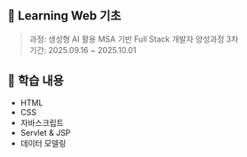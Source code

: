 ## 📖 Learning Web 기초  
>과정: 생성형 AI 활용 MSA 기반 Full Stack 개발자 양성과정 3차  
기간: 2025.09.16 ~ 2025.10.01

## 📌 학습 내용
* HTML
* CSS
* 자바스크립트
* Servlet & JSP
* 데이터 모델링
